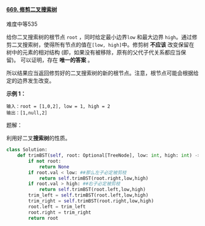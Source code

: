 #### [669. 修剪二叉搜索树](https://leetcode.cn/problems/trim-a-binary-search-tree/)

难度中等535

给你二叉搜索树的根节点 `root` ，同时给定最小边界`low` 和最大边界 `high`。通过修剪二叉搜索树，使得所有节点的值在`[low, high]`中。修剪树 **不应该** 改变保留在树中的元素的相对结构 (即，如果没有被移除，原有的父代子代关系都应当保留)。 可以证明，存在 **唯一的答案** 。

所以结果应当返回修剪好的二叉搜索树的新的根节点。注意，根节点可能会根据给定的边界发生改变。

 

**示例 1：**



```
输入：root = [1,0,2], low = 1, high = 2
输出：[1,null,2]
```



题解：

利用好二叉**搜索树**的性质。

```python
class Solution:
    def trimBST(self, root: Optional[TreeNode], low: int, high: int) -> Optional[TreeNode]:
        if not root:
            return None
        if root.val < low: ##那么左子必定被剪枝
            return self.trimBST(root.right,low,high)
        if root.val > high: ##右子必定被剪枝
            return self.trimBST(root.left,low,high)
        trim_left = self.trimBST(root.left,low,high)
        trim_right = self.trimBST(root.right,low,high)
        root.left = trim_left
        root.right = trim_right
        return root
```


